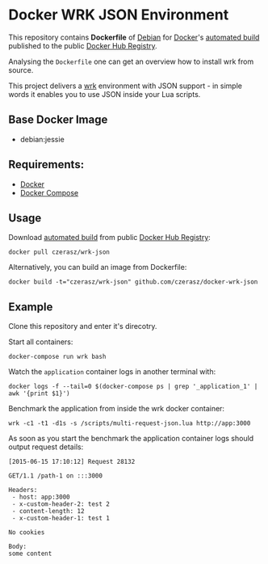 # Docker WRK JSON Environment

This repository contains **Dockerfile** of [Debian](https://www.debian.org/) for [Docker](https://www.docker.com/)'s [automated build](https://registry.hub.docker.com/u/czerasz/monit-base/) published to the public [Docker Hub Registry](https://registry.hub.docker.com/).

Analysing the `Dockerfile` one can get an overview how to install wrk from source.

This project delivers a [wrk](https://github.com/wg/wrk) environment with JSON support - in simple words it enables you to use JSON inside your Lua scripts.

## Base Docker Image

- debian:jessie


## Requirements:

- [Docker](http://www.docker.com/)
- [Docker Compose](https://docs.docker.com/compose/)

## Usage

Download [automated build](https://registry.hub.docker.com/u/czerasz/wrk-json/) from public [Docker Hub Registry](https://registry.hub.docker.com/):

    docker pull czerasz/wrk-json

Alternatively, you can build an image from Dockerfile:

    docker build -t="czerasz/wrk-json" github.com/czerasz/docker-wrk-json

## Example

Clone this repository and enter it's direcotry.

Start all containers:

    docker-compose run wrk bash

Watch the `application` container logs in another terminal with:

    docker logs -f --tail=0 $(docker-compose ps | grep '_application_1' | awk '{print $1}')

Benchmark the application from inside the wrk docker container:

    wrk -c1 -t1 -d1s -s /scripts/multi-request-json.lua http://app:3000

As soon as you start the benchmark the application container logs should output request details:

    [2015-06-15 17:10:12] Request 28132

    GET/1.1 /path-1 on :::3000

    Headers:
     - host: app:3000
     - x-custom-header-2: test 2
     - content-length: 12
     - x-custom-header-1: test 1

    No cookies

    Body:
    some content
